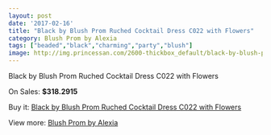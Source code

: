 ```yaml
---
layout: post
date: '2017-02-16'
title: "Black by Blush Prom Ruched Cocktail Dress C022 with Flowers"
category: Blush Prom by Alexia
tags: ["beaded","black","charming","party","blush"]
image: http://img.princessan.com/2600-thickbox_default/black-by-blush-prom-ruched-cocktail-dress-c022-with-flowers.jpg
---
```

Black by Blush Prom Ruched Cocktail Dress C022 with Flowers

On Sales: **$318.2915**
<a href="https://www.princessan.com/en/blush-prom-by-alexia/1173-black-by-blush-prom-ruched-cocktail-dress-c022-with-flowers.html"><amp-img layout="responsive" width="600" height="600" src="//img.princessan.com/2600-thickbox_default/black-by-blush-prom-ruched-cocktail-dress-c022-with-flowers.jpg" alt="Black by Blush Prom Ruched Cocktail Dress C022 with Flowers 0" /></a>
<a href="https://www.princessan.com/en/blush-prom-by-alexia/1173-black-by-blush-prom-ruched-cocktail-dress-c022-with-flowers.html"><amp-img layout="responsive" width="600" height="600" src="//img.princessan.com/2601-thickbox_default/black-by-blush-prom-ruched-cocktail-dress-c022-with-flowers.jpg" alt="Black by Blush Prom Ruched Cocktail Dress C022 with Flowers 1" /></a>

Buy it: [Black by Blush Prom Ruched Cocktail Dress C022 with Flowers](https://www.princessan.com/en/blush-prom-by-alexia/1173-black-by-blush-prom-ruched-cocktail-dress-c022-with-flowers.html "Black by Blush Prom Ruched Cocktail Dress C022 with Flowers")

View more: [Blush Prom by Alexia](https://www.princessan.com/en/11-blush-prom-by-alexia "Blush Prom by Alexia")